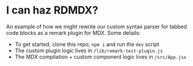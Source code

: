 # I can haz RDMDX?

An example of how we might rewrite our custom syntax parser for tabbed code blocks as a remark plugin for MDX. Some details:

- To get started, clone this repo, `npm i` and run the `dev` script
- The custom plugin logic lives in `/lib/remark-test-plugin.js`
- The MDX compilation + custom component logic lives in `/src/App.jsx`
